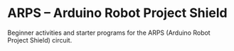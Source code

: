 # ARPS – Arduino Robot Project Shield

Beginner activities and starter programs for the ARPS (Arduino Robot Project Shield) circuit.
